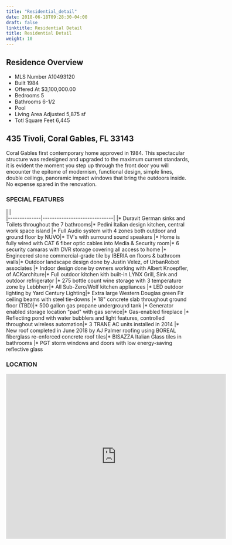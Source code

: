 ```yaml
---
title: "Residential_detail"
date: 2018-06-18T09:28:30-04:00
draft: false
linktitle: Residential Detail
title: Residential Detail
weight: 10
---
```

## Residence Overview
* MLS Number  A10493120
* Built  1984
* Offered At $3,100,000.00
* Bedrooms 5
* Bathrooms 6-1/2
* Pool
* Living Area Adjusted 5,875 sf
* Totl Square Feet 6,445

## 435 Tivoli, Coral Gables, FL 33143

Coral Gables first contemporary home approved in 1984.  This spectacular structure was redesigned and upgraded to the maximum current standards, it is evident the moment you step up through the front door you will encounter the epitome of modernism, functional design, simple lines, double ceilings, panoramic impact windows that bring the outdoors inside. No expense spared in the renovation.

### SPECIAL FEATURES

|          |           
|--------------|------------------------------|
|* Duravit German sinks and Toilets throughout the 7 bathrooms|* Pedini Italian design kitchen, central work space island
|* Full Audio system with 4 zones both outdoor and ground floor by NUVO|* TV's with surround sound speakers
|* Home is fully wired with CAT 6 fiber optic cables into Media & Security room|* 6 security camaras with DVR storage covering all access to home
|* Engineered stone commercial-grade tile by IBERIA on floors & bathroom walls|* Outdoor landscape design done by Justin Velez, of UrbanRobot associates
|* Indoor design done by owners working with Albert Knoepfler, of ACKarchiture|* Full outdoor kitchen kith built-in LYNX Grill, Sink and outdoor refrigerator
|* 275 bottle count wine storage with 3 temperature zone by Lebbherr|* All Sub-Zero/Wolf kitchen appliances
|* LED outdoor lighting by Yard Century Lighting|* Extra large Western Douglas green Fir ceiling beams with steel tie-downs
|* 18" concrete slab throughout ground floor (TBD)|* 500 gallon gas propane underground tank
|* Generator enabled storage location "pad" with gas service|* Gas-enabled fireplace
|* Reflecting pond with water bubblers and light features, controlled throughout wireless automation|* 3 TRANE AC units installed in 2014
|* New roof completed in June 2018 by AJ Palmer roofing using BOREAL fiberglass re-enforced concrete roof tiles|* BISAZZA Italian Glass tiles in bathrooms
|* PGT storm windows and doors with low energy-saving reflective glass

### LOCATION

<div class="google-maps">
<iframe src="https://www.google.com/maps/embed?pb=!1m18!1m12!1m3!1d3594.991247443682!2d-80.2649836868366!3d25.70471381723448!2m3!1f0!2f0!3f0!3m2!1i1024!2i768!4f13.1!3m3!1m2!1s0x88d9c81a5ff62d0b%3A0x9d8bb8851f6eca29!2s435+Tivoli+Ave%2C+Coral+Gables%2C+FL+33143!5e0!3m2!1sen!2sus!4v1530119425798" width="600" height="450" frameborder="0" style="border:0" allowfullscreen></iframe>
</div>

<!--more-->
